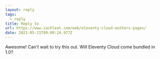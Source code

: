 ```yaml
---
layout: reply
tags:
  - reply
title: Reply to
url: https://www.zachleat.com/web/eleventy-cloud-authors-pages/
date: 2021-05-21T09:09:24.977Z
---
```

 Awesome! Can't wait to try this out. Will Eleventy Cloud come bundled in 1.0?